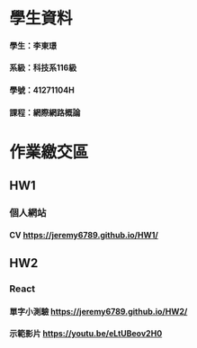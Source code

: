 # 學生資料
#### 學生：李東璟         
#### 系級：科技系116級
#### 學號：41271104H     
#### 課程：網際網路概論

# 作業繳交區

## HW1
### 個人網站
#### CV https://jeremy6789.github.io/HW1/

## HW2
### React
#### 單字小測驗 https://jeremy6789.github.io/HW2/
#### 示範影片 https://youtu.be/eLtUBeov2H0
